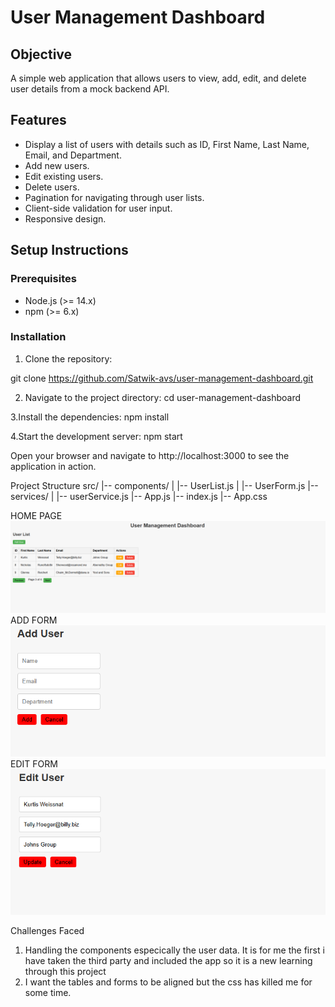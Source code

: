 # User Management Dashboard

## Objective

A simple web application that allows users to view, add, edit, and delete user details from a mock backend API.

## Features

- Display a list of users with details such as ID, First Name, Last Name, Email, and Department.
- Add new users.
- Edit existing users.
- Delete users.
- Pagination for navigating through user lists.
- Client-side validation for user input.
- Responsive design.

## Setup Instructions

### Prerequisites

- Node.js (>= 14.x)
- npm (>= 6.x)

### Installation

1. Clone the repository:


git clone https://github.com/Satwik-avs/user-management-dashboard.git

2. Navigate to the project directory:
cd user-management-dashboard

3.Install the dependencies:
npm install

4.Start the development server:
npm start

Open your browser and navigate to http://localhost:3000 to see the application in action.

Project Structure
src/
|-- components/
|   |-- UserList.js
|   |-- UserForm.js
|-- services/
|   |-- userService.js
|-- App.js
|-- index.js
|-- App.css

HOME PAGE 
![Home](https://github.com/Satwik-avs/user-management-dashboard/blob/074991b7fb42c92084250e0434399d827c8fdff6/home.png)
ADD FORM
![add-form](https://github.com/Satwik-avs/user-management-dashboard/blob/074991b7fb42c92084250e0434399d827c8fdff6/add.png)
EDIT FORM
![edit-form](https://github.com/Satwik-avs/user-management-dashboard/blob/074991b7fb42c92084250e0434399d827c8fdff6/edit.png)

Challenges Faced
1. Handling the components especically the user data. It is for me the first i have taken the third party and included the app so it is a new learning through this project 
2. I want the tables and forms to be aligned but the css has killed me for some time.
